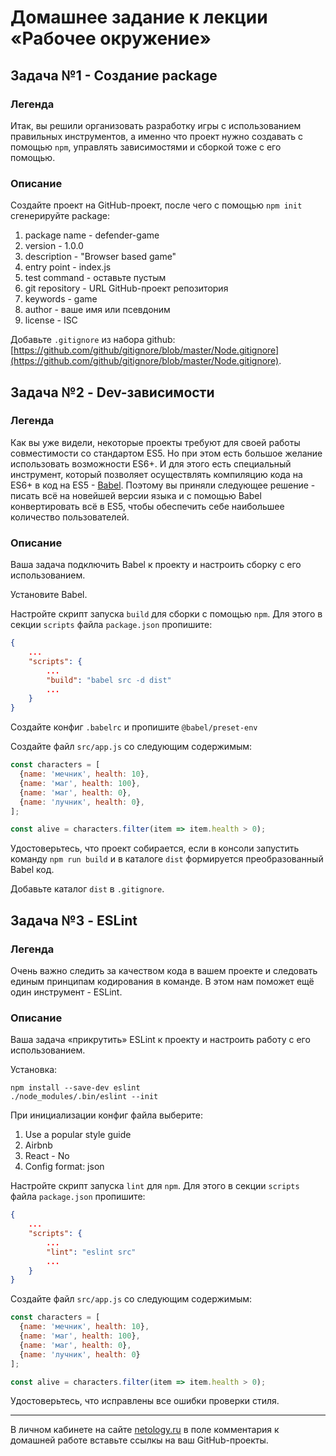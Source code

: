 # Домашнее задание к лекции «Рабочее окружение»

## Задача №1 - Создание package

### Легенда

Итак, вы решили организовать разработку игры с использованием правильных инструментов, а именно что проект нужно создавать с помощью `npm`, управлять зависимостями и сборкой тоже с его помощью. 

### Описание

Создайте проект на GitHub-проект, после чего с помощью `npm init` сгенерируйте package:
1. package name - defender-game
1. version - 1.0.0
1. description - "Browser based game"
1. entry point - index.js
1. test command - оставьте пустым
1. git repository - URL GitHub-проект репозитория 
1. keywords - game
1. author - ваше имя или псевдоним
1. license - ISC

Добавьте `.gitignore` из набора github: [https://github.com/github/gitignore/blob/master/Node.gitignore](https://github.com/github/gitignore/blob/master/Node.gitignore).

## Задача №2 - Dev-зависимости

### Легенда

Как вы уже видели, некоторые проекты требуют для своей работы совместимости со стандартом ES5. Но при этом есть большое желание использовать возможности ES6+. И для этого есть специальный инструмент, который позволяет осуществлять компиляцию кода на ES6+ в код на ES5 - [Babel](https://babeljs.io). Поэтому вы приняли следующее решение - писать всё на новейшей версии языка и с помощью Babel конвертировать всё в ES5, чтобы обеспечить себе наибольшее количество пользователей.

### Описание

Ваша задача подключить Babel к проекту и настроить сборку с его использованием.

Установите Babel.

Настройте скрипт запуска `build` для сборки с помощью `npm`. Для этого в секции `scripts` файла `package.json` пропишите:
```json
{
    ...
    "scripts": {
        ...
        "build": "babel src -d dist"
        ...
    }
}
```

Создайте конфиг `.babelrc` и пропишите `@babel/preset-env`

Создайте файл `src/app.js` со следующим содержимым:
```javascript
const characters = [
  {name: 'мечник', health: 10},
  {name: 'маг', health: 100},
  {name: 'маг', health: 0},
  {name: 'лучник', health: 0},
];

const alive = characters.filter(item => item.health > 0);
```

Удостоверьтесь, что проект собирается, если в консоли запустить команду `npm run build` и в каталоге `dist` формируется преобразованный Babel код.

Добавьте каталог `dist` в `.gitignore`.

## Задача №3 - ESLint

### Легенда

Очень важно следить за качеством кода в вашем проекте и следовать единым принципам кодирования в команде. В этом нам поможет ещё один инструмент - ESLint.

### Описание

Ваша задача «прикрутить» ESLint к проекту и настроить работу с его использованием.

Установка:
```shell
npm install --save-dev eslint
./node_modules/.bin/eslint --init
```

При инициализации конфиг файла выберите:
1. Use a popular style guide
1. Airbnb
1. React - No
1. Config format: json

Настройте скрипт запуска `lint` для `npm`. Для этого в секции `scripts` файла `package.json` пропишите:
```json
{
    ...
    "scripts": {
        ...
        "lint": "eslint src"
        ...
    }
}
```

Создайте файл `src/app.js` со следующим содержимым:
```javascript
const characters = [
  {name: 'мечник', health: 10},
  {name: 'маг', health: 100},
  {name: 'маг', health: 0},
  {name: 'лучник', health: 0}
];

const alive = characters.filter(item => item.health > 0);
```

Удостоверьтесь, что исправлены все ошибки проверки стиля.

---
В личном кабинете на сайте [netology.ru](http://netology.ru/) в поле комментария к домашней работе вставьте ссылкы на ваш GitHub-проекты.